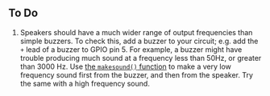 ## To Do ##

1.  Speakers should have a much wider range of output frequencies than simple buzzers.
To check this, add a buzzer to your circuit; e.g. add the `+` lead of a buzzer to GPIO
pin 5.  For example, a buzzer might have trouble producing much sound at a frequency
less than 50Hz, or greater than 3000 Hz.
Use [the `makesound()` function](../4b-DoubleSound/code.html) to make a
very low frequency sound first from the buzzer, and then from the speaker.  Try the
same with a high frequency sound.
